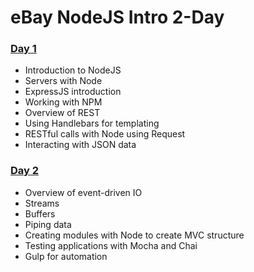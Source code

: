 # eBay NodeJS Intro 2-Day

### [Day 1](day_1/)
- Introduction to NodeJS
- Servers with Node
- ExpressJS introduction
- Working with NPM
- Overview of REST
- Using Handlebars for templating
- RESTful calls with Node using Request
- Interacting with JSON data

### [Day 2](day_2/)
- Overview of event-driven IO
- Streams
- Buffers
- Piping data
- Creating modules with Node to create MVC structure
- Testing applications with Mocha and Chai
- Gulp for automation